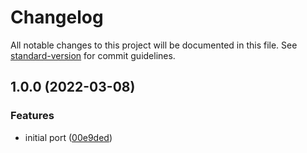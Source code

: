 # Changelog

All notable changes to this project will be documented in this file. See [standard-version](https://github.com/conventional-changelog/standard-version) for commit guidelines.

## 1.0.0 (2022-03-08)

### Features

- initial port ([00e9ded](https://github.com/ProductPlan/eslint-formatter-ratchet/commit/00e9ded062bfefcaf45385aaccadb718673ceed5))
